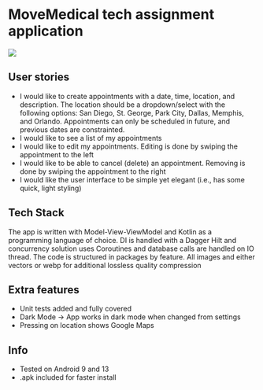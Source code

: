 # MoveMedical tech assignment application #
 ![](movemedical.gif) 

## User stories ##

- I would like to create appointments with a date, time, location, and description. The location should be a dropdown/select with the following options: San Diego, St. George, Park City, Dallas, Memphis, and Orlando. Appointments can only be scheduled in future, and previous dates are constrainted.
- I would like to see a list of my appointments
- I would like to edit my appointments. Editing is done by swiping the appointment to the left
- I would like to be able to cancel (delete) an appointment. Removing is done by swiping the appointment to the right
- I would like the user interface to be simple yet elegant (i.e., has some quick, light styling)


## Tech Stack ##

The app is written with Model-View-ViewModel and Kotlin as a programming language of choice. DI is handled with a Dagger Hilt and concurrency solution uses Coroutines and database calls are handled on IO thread.
The code is structured in packages by feature.
All images and either vectors or webp for additional lossless quality compression

## Extra features ##
* Unit tests added and fully covered
* Dark Mode -> App works in dark mode when changed from settings
* Pressing on location shows Google Maps

## Info ##
* Tested on Android 9 and 13
* .apk included for faster install
